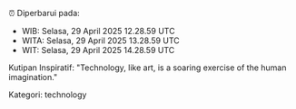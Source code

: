 ⏰ Diperbarui pada:
- WIB: Selasa, 29 April 2025 12.28.59 UTC
- WITA: Selasa, 29 April 2025 13.28.59 UTC
- WIT: Selasa, 29 April 2025 14.28.59 UTC

Kutipan Inspiratif:
"Technology, like art, is a soaring exercise of the human imagination."


Kategori: technology

